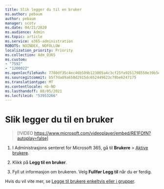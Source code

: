 ```yaml
---
title: Slik legger du til en bruker
ms.author: pebaum
author: pebaum
manager: scotv
ms.date: 04/21/2020
ms.audience: Admin
ms.topic: article
ms.service: o365-administration
ROBOTS: NOINDEX, NOFOLLOW
localization_priority: Priority
ms.collection: Adm_O365
ms.custom:
- "7592"
- "1200022"
ms.openlocfilehash: 7780df35c4ec46b509b123005a4c3cf25fa9251798550e39b5edeb384068ba60
ms.sourcegitcommit: b5f7da89a650d2915dc652449623c78be6247175
ms.translationtype: MT
ms.contentlocale: nb-NO
ms.lasthandoff: 08/05/2021
ms.locfileid: "53953266"
---
```

# <a name="how-to-add-a-user"></a>Slik legger du til en bruker

> [!VIDEO https://www.microsoft.com/videoplayer/embed/RE1FOfN?autoplay=false]

1. I Administrasjons senteret for Microsoft 365, gå til **Brukere** > [Aktive brukere](https://admin.microsoft.com/Adminportal/Home?source=applauncher#/users).

2. Klikk på **Legg til en bruker**.

3. Fyll ut informasjon om brukeren. Velg **Fullfør Legg til** når du er ferdig.

Hvis du vil vite mer, se [Legge til brukere enkeltvis eller i grupper](https://docs.microsoft.com/microsoft-365/admin/add-users/add-users).